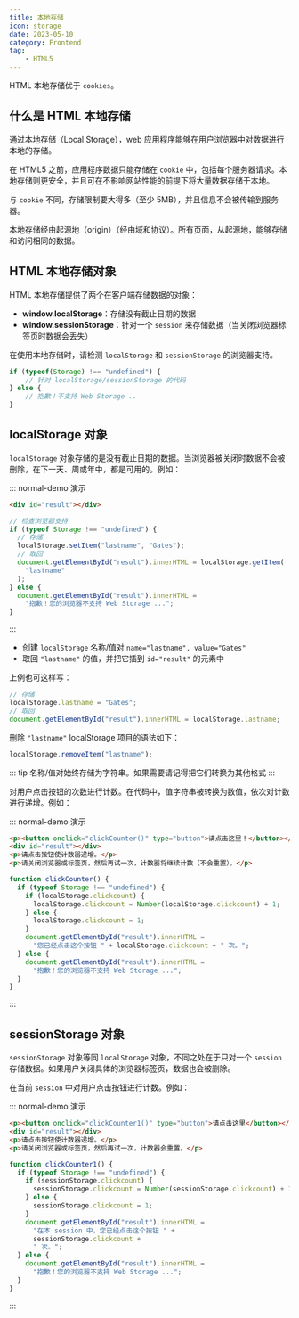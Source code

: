 ```yaml
---
title: 本地存储
icon: storage
date: 2023-05-10
category: Frontend
tag:
    - HTML5
---
```


HTML 本地存储优于 `cookies`。

## 什么是 HTML 本地存储

通过本地存储（Local Storage），web 应用程序能够在用户浏览器中对数据进行本地的存储。

在 HTML5 之前，应用程序数据只能存储在 `cookie` 中，包括每个服务器请求。本地存储则更安全，并且可在不影响网站性能的前提下将大量数据存储于本地。

与 `cookie` 不同，存储限制要大得多（至少 5MB），并且信息不会被传输到服务器。

本地存储经由起源地（origin）（经由域和协议）。所有页面，从起源地，能够存储和访问相同的数据。

## HTML 本地存储对象

HTML 本地存储提供了两个在客户端存储数据的对象：

- **window.localStorage**：存储没有截止日期的数据
- **window.sessionStorage**：针对一个 `session` 来存储数据（当关闭浏览器标签页时数据会丢失）

在使用本地存储时，请检测 `localStorage` 和 `sessionStorage` 的浏览器支持。

```js
if (typeof(Storage) !== "undefined") {
    // 针对 localStorage/sessionStorage 的代码
} else {
    // 抱歉！不支持 Web Storage ..
}
```

## localStorage 对象

`localStorage` 对象存储的是没有截止日期的数据。当浏览器被关闭时数据不会被删除，在下一天、周或年中，都是可用的。例如：

::: normal-demo 演示

```html
<div id="result"></div>
```

```js
// 检查浏览器支持
if (typeof Storage !== "undefined") {
  // 存储
  localStorage.setItem("lastname", "Gates");
  // 取回
  document.getElementById("result").innerHTML = localStorage.getItem(
    "lastname"
  );
} else {
  document.getElementById("result").innerHTML =
    "抱歉！您的浏览器不支持 Web Storage ...";
}
```

:::

- 创建 `localStorage` 名称/值对 `name="lastname", value="Gates"`
- 取回 `"lastname"` 的值，并把它插到 `id="result"` 的元素中

上例也可这样写：

```js
// 存储
localStorage.lastname = "Gates";
// 取回
document.getElementById("result").innerHTML = localStorage.lastname;
```

删除 `"lastname"` localStorage 项目的语法如下：

```js
localStorage.removeItem("lastname");
```

::: tip
名称/值对始终存储为字符串。如果需要请记得把它们转换为其他格式
:::

对用户点击按钮的次数进行计数。在代码中，值字符串被转换为数值，依次对计数进行递增。例如：

::: normal-demo 演示

```html
<p><button onclick="clickCounter()" type="button">请点击这里！</button></p>
<div id="result"></div>
<p>请点击按钮使计数器递增。</p>
<p>请关闭浏览器或标签页，然后再试一次，计数器将继续计数（不会重置）。</p>
```

```js
function clickCounter() {
  if (typeof Storage !== "undefined") {
    if (localStorage.clickcount) {
      localStorage.clickcount = Number(localStorage.clickcount) + 1;
    } else {
      localStorage.clickcount = 1;
    }
    document.getElementById("result").innerHTML =
      "您已经点击这个按钮 " + localStorage.clickcount + " 次。";
  } else {
    document.getElementById("result").innerHTML =
      "抱歉！您的浏览器不支持 Web Storage ...";
  }
}
```

:::

## sessionStorage 对象

`sessionStorage` 对象等同 `localStorage` 对象，不同之处在于只对一个 `session` 存储数据。如果用户关闭具体的浏览器标签页，数据也会被删除。

在当前 `session` 中对用户点击按钮进行计数。例如：

::: normal-demo 演示

```html
<p><button onclick="clickCounter1()" type="button">请点击这里</button></p>
<div id="result"></div>
<p>请点击按钮使计数器递增。</p>
<p>请关闭浏览器或标签页，然后再试一次，计数器会重置。</p>
```

```js
function clickCounter1() {
  if (typeof Storage !== "undefined") {
    if (sessionStorage.clickcount) {
      sessionStorage.clickcount = Number(sessionStorage.clickcount) + 1;
    } else {
      sessionStorage.clickcount = 1;
    }
    document.getElementById("result").innerHTML =
      "在本 session 中，您已经点击这个按钮 " +
      sessionStorage.clickcount +
      " 次。";
  } else {
    document.getElementById("result").innerHTML =
      "抱歉！您的浏览器不支持 Web Storage ...";
  }
}
```

:::

